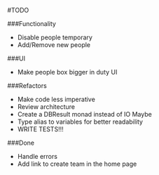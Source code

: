 #TODO

###Functionality
- Disable people temporary
- Add/Remove new people

###UI
- Make people box bigger in duty UI

###Refactors
- Make code less imperative
- Review architecture
- Create a DBResult monad instead of IO Maybe
- Type alias to variables for better readability
- WRITE TESTS!!!

###Done
+ Handle errors
+ Add link to create team in the home page
